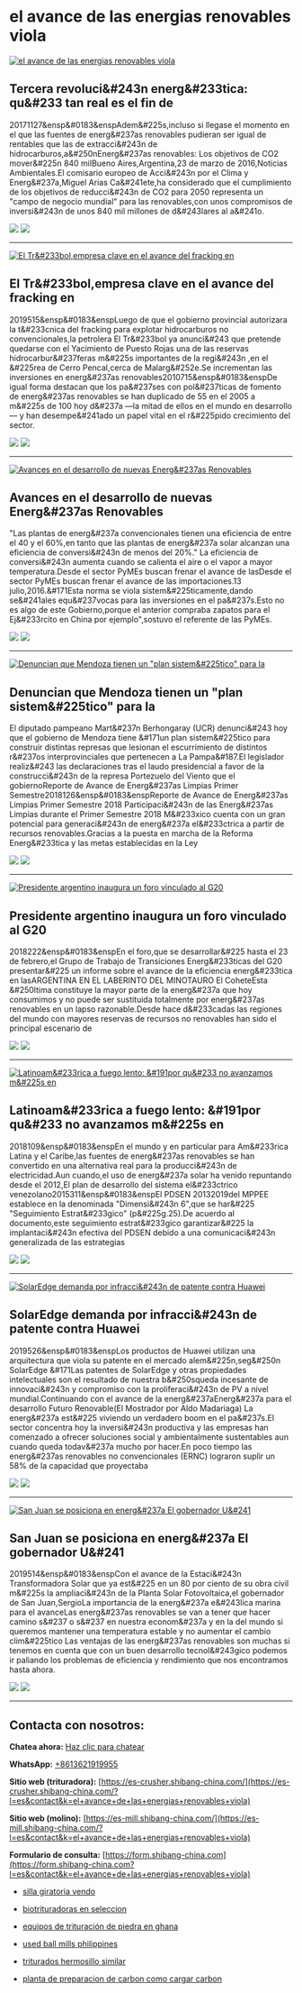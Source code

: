 # el avance de las energias renovables viola

<a href="https://swt.shibang-china.com/?l=es&img&k=el+avance+de+las+energias+renovables+viola" target="_blank">![el avance de las energias renovables viola](http://static.shibang-china.com/all-800x300/1493.jpg)</a>

## Tercera revoluci&#243n energ&#233tica: qu&#233 tan real es el fin de
20171127&ensp&#0183&enspAdem&#225s,incluso si llegase el momento en el que las fuentes de energ&#237as renovables pudieran ser igual de rentables que las de extracci&#243n de hidrocarburos,a&#250nEnerg&#237as renovables: Los objetivos de CO2 mover&#225n 840 milBueno Aires,Argentina,23 de marzo de 2016,Noticias Ambientales.El comisario europeo de Acci&#243n por el Clima y Energ&#237a,Miguel Arias Ca&#241ete,ha considerado que el cumplimiento de los objetivos de reducci&#243n de CO2 para 2050 representa un "campo de negocio mundial" para las renovables,con unos compromisos de inversi&#243n de unos 840 mil millones de d&#243lares al a&#241o.


<a href="https://whatsapp.shibangsoft.com/WhatsApp.php" target="_blank" title="WhatsApp">![](http://static.shibang-china.com/icon/whatsapp.png)</a> <a href="https://swt.shibang-china.com/?l=es&icon&k=el+avance+de+las+energias+renovables+viola" target="_blank">![](http://static.shibang-china.com/icon/chat-es.png)</a>

---

<a href="https://swt.shibang-china.com/?l=es&img&k=el+avance+de+las+energias+renovables+viola" target="_blank">![El Tr&#233bol,empresa clave en el avance del fracking en](http://static.shibang-china.com/all-800x300/320.jpg)</a>

## El Tr&#233bol,empresa clave en el avance del fracking en
2019515&ensp&#0183&enspLuego de que el gobierno provincial autorizara la t&#233cnica del fracking para explotar hidrocarburos no convencionales,la petrolera El Tr&#233bol ya anunci&#243 que pretende quedarse con el Yacimiento de Puesto Rojas una de las reservas hidrocarbur&#237feras m&#225s importantes de la regi&#243n ,en el &#225rea de Cerro Pencal,cerca de Malarg&#252e.Se incrementan las inversiones en energ&#237as renovables2010715&ensp&#0183&enspDe igual forma destacan que los pa&#237ses con pol&#237ticas de fomento de energ&#237as renovables se han duplicado de 55 en el 2005 a m&#225s de 100 hoy d&#237a —la mitad de ellos en el mundo en desarrollo— y han desempe&#241ado un papel vital en el r&#225pido crecimiento del sector.


<a href="https://whatsapp.shibangsoft.com/WhatsApp.php" target="_blank" title="WhatsApp">![](http://static.shibang-china.com/icon/whatsapp.png)</a> <a href="https://swt.shibang-china.com/?l=es&icon&k=el+avance+de+las+energias+renovables+viola" target="_blank">![](http://static.shibang-china.com/icon/chat-es.png)</a>

---

<a href="https://swt.shibang-china.com/?l=es&img&k=el+avance+de+las+energias+renovables+viola" target="_blank">![Avances en el desarrollo de nuevas Energ&#237as Renovables](http://static.shibang-china.com/all-800x300/503.jpg)</a>

## Avances en el desarrollo de nuevas Energ&#237as Renovables
"Las plantas de energ&#237a convencionales tienen una eficiencia de entre el 40 y el 60%,en tanto que las plantas de energ&#237a solar alcanzan una eficiencia de conversi&#243n de menos del 20%." La eficiencia de conversi&#243n aumenta cuando se calienta el aire o el vapor a mayor temperatura.Desde el sector PyMEs buscan frenar el avance de lasDesde el sector PyMEs buscan frenar el avance de las importaciones.13 julio,2016.&#171Esta norma se viola sistem&#225ticamente,dando se&#241ales equ&#237vocas para las inversiones en el pa&#237s.Esto no es algo de este Gobierno,porque el anterior compraba zapatos para el Ej&#233rcito en China por ejemplo",sostuvo el referente de las PyMEs.


<a href="https://whatsapp.shibangsoft.com/WhatsApp.php" target="_blank" title="WhatsApp">![](http://static.shibang-china.com/icon/whatsapp.png)</a> <a href="https://swt.shibang-china.com/?l=es&icon&k=el+avance+de+las+energias+renovables+viola" target="_blank">![](http://static.shibang-china.com/icon/chat-es.png)</a>

---

<a href="https://swt.shibang-china.com/?l=es&img&k=el+avance+de+las+energias+renovables+viola" target="_blank">![Denuncian que Mendoza tienen un "plan sistem&#225tico" para la](http://static.shibang-china.com/all-800x300/668.jpg)</a>

## Denuncian que Mendoza tienen un "plan sistem&#225tico" para la
El diputado pampeano Mart&#237n Berhongaray (UCR) denunci&#243 hoy que el gobierno de Mendoza tiene &#171un plan sistem&#225tico para construir distintas represas que lesionan el escurrimiento de distintos r&#237os interprovinciales que pertenecen a La Pampa&#187.El legislador realiz&#243 las declaraciones tras el laudo presidencial a favor de la construcci&#243n de la represa Portezuelo del Viento que el gobiernoReporte de Avance de Energ&#237as Limpias Primer Semestre2018126&ensp&#0183&enspReporte de Avance de Energ&#237as Limpias Primer Semestre 2018 Participaci&#243n de las Energ&#237as Limpias durante el Primer Semestre 2018 M&#233xico cuenta con un gran potencial para generaci&#243n de energ&#237a el&#233ctrica a partir de recursos renovables.Gracias a la puesta en marcha de la Reforma Energ&#233tica y las metas establecidas en la Ley


<a href="https://whatsapp.shibangsoft.com/WhatsApp.php" target="_blank" title="WhatsApp">![](http://static.shibang-china.com/icon/whatsapp.png)</a> <a href="https://swt.shibang-china.com/?l=es&icon&k=el+avance+de+las+energias+renovables+viola" target="_blank">![](http://static.shibang-china.com/icon/chat-es.png)</a>

---

<a href="https://swt.shibang-china.com/?l=es&img&k=el+avance+de+las+energias+renovables+viola" target="_blank">![Presidente argentino inaugura un foro vinculado al G20](http://static.shibang-china.com/all-800x300/436.jpg)</a>

## Presidente argentino inaugura un foro vinculado al G20
2018222&ensp&#0183&enspEn el foro,que se desarrollar&#225 hasta el 23 de febrero,el Grupo de Trabajo de Transiciones Energ&#233ticas del G20 presentar&#225 un informe sobre el avance de la eficiencia energ&#233tica en lasARGENTINA EN EL LABERINTO DEL MINOTAURO El CoheteEsta &#250ltima constituye la mayor parte de la energ&#237a que hoy consumimos y no puede ser sustituida totalmente por energ&#237as renovables en un lapso razonable.Desde hace d&#233cadas las regiones del mundo con mayores reservas de recursos no renovables han sido el principal escenario de


<a href="https://whatsapp.shibangsoft.com/WhatsApp.php" target="_blank" title="WhatsApp">![](http://static.shibang-china.com/icon/whatsapp.png)</a> <a href="https://swt.shibang-china.com/?l=es&icon&k=el+avance+de+las+energias+renovables+viola" target="_blank">![](http://static.shibang-china.com/icon/chat-es.png)</a>

---

<a href="https://swt.shibang-china.com/?l=es&img&k=el+avance+de+las+energias+renovables+viola" target="_blank">![Latinoam&#233rica a fuego lento: &#191por qu&#233 no avanzamos m&#225s en](http://static.shibang-china.com/all-800x300/236.jpg)</a>

## Latinoam&#233rica a fuego lento: &#191por qu&#233 no avanzamos m&#225s en
2018109&ensp&#0183&enspEn el mundo y en particular para Am&#233rica Latina y el Caribe,las fuentes de energ&#237as renovables se han convertido en una alternativa real para la producci&#243n de electricidad.Aun cuando,el uso de energ&#237a solar ha venido repuntando desde el 2012,El plan de desarrollo del sistema el&#233ctrico venezolano2015311&ensp&#0183&enspEl PDSEN 20132019del MPPEE establece en la denominada "Dimensi&#243n 6",que se har&#225 "Seguimiento Estrat&#233gico" (p&#225g.25).De acuerdo al documento,este seguimiento estrat&#233gico garantizar&#225 la implantaci&#243n efectiva del PDSEN debido a una comunicaci&#243n generalizada de las estrategias


<a href="https://whatsapp.shibangsoft.com/WhatsApp.php" target="_blank" title="WhatsApp">![](http://static.shibang-china.com/icon/whatsapp.png)</a> <a href="https://swt.shibang-china.com/?l=es&icon&k=el+avance+de+las+energias+renovables+viola" target="_blank">![](http://static.shibang-china.com/icon/chat-es.png)</a>

---

<a href="https://swt.shibang-china.com/?l=es&img&k=el+avance+de+las+energias+renovables+viola" target="_blank">![SolarEdge demanda por infracci&#243n de patente contra Huawei](http://static.shibang-china.com/all-800x300/20.jpg)</a>

## SolarEdge demanda por infracci&#243n de patente contra Huawei
2019526&ensp&#0183&enspLos productos de Huawei utilizan una arquitectura que viola su patente en el mercado alem&#225n,seg&#250n SolarEdge &#171Las patentes de SolarEdge y otras propiedades intelectuales son el resultado de nuestra b&#250squeda incesante de innovaci&#243n y compromiso con la proliferaci&#243n de PV a nivel mundial.Continuando con el avance de la energ&#237aEnerg&#237a para el desarrollo Futuro Renovable(El Mostrador por Aldo Madariaga) La energ&#237a est&#225 viviendo un verdadero boom en el pa&#237s.El sector concentra hoy la inversi&#243n productiva y las empresas han comenzado a ofrecer soluciones social y ambientalmente sustentables aun cuando queda todav&#237a mucho por hacer.En poco tiempo las energ&#237as renovables no convencionales (ERNC) lograron suplir un 58% de la capacidad que proyectaba


<a href="https://whatsapp.shibangsoft.com/WhatsApp.php" target="_blank" title="WhatsApp">![](http://static.shibang-china.com/icon/whatsapp.png)</a> <a href="https://swt.shibang-china.com/?l=es&icon&k=el+avance+de+las+energias+renovables+viola" target="_blank">![](http://static.shibang-china.com/icon/chat-es.png)</a>

---

<a href="https://swt.shibang-china.com/?l=es&img&k=el+avance+de+las+energias+renovables+viola" target="_blank">![San Juan se posiciona en energ&#237a El gobernador U&#241](http://static.shibang-china.com/all-800x300/985.jpg)</a>

## San Juan se posiciona en energ&#237a El gobernador U&#241
2019514&ensp&#0183&enspCon el avance de la Estaci&#243n Transformadora Solar que ya est&#225 en un 80 por ciento de su obra civil m&#225s la ampliaci&#243n de la Planta Solar Fotovoltaica,el gobernador de San Juan,SergioLa importancia de la energ&#237a e&#243lica marina para el avanceLas energ&#237as renovables se van a tener que hacer camino s&#237 o s&#237 en nuestra econom&#237a y en la del mundo si queremos mantener una temperatura estable y no aumentar el cambio clim&#225tico Las ventajas de las energ&#237as renovables son muchas si tenemos en cuenta que con un buen desarrollo tecnol&#243gico podemos ir paliando los problemas de eficiencia y rendimiento que nos encontramos hasta ahora.


<a href="https://whatsapp.shibangsoft.com/WhatsApp.php" target="_blank" title="WhatsApp">![](http://static.shibang-china.com/icon/whatsapp.png)</a> <a href="https://swt.shibang-china.com/?l=es&icon&k=el+avance+de+las+energias+renovables+viola" target="_blank">![](http://static.shibang-china.com/icon/chat-es.png)</a>

---
## Contacta con nosotros:

**Chatea ahora:** [Haz clic para chatear](https://swt.shibang-china.com?l=es&contact&k=el+avance+de+las+energias+renovables+viola)

**WhatsApp:**  [+8613621919955](https://whatsapp.shibangsoft.com/WhatsApp.php)

**Sitio web (trituradora):** [https://es-crusher.shibang-china.com/](https://es-crusher.shibang-china.com/?l=es&contact&k=el+avance+de+las+energias+renovables+viola)

**Sitio web (molino):** [https://es-mill.shibang-china.com/](https://es-mill.shibang-china.com/?l=es&contact&k=el+avance+de+las+energias+renovables+viola)

**Formulario de consulta:** [https://form.shibang-china.com](https://form.shibang-china.com?l=es&contact&k=el+avance+de+las+energias+renovables+viola)

* [silla giratoria vendo](../83/silla%20giratoria%20vendo.md)

* [biotrituradoras en seleccion](../91/biotrituradoras%20en%20seleccion.md)

* [equipos de trituración de piedra en ghana](../88/equipos%20de%20trituraci%C3%B3n%20de%20piedra%20en%20ghana.md)

* [used ball mills philippines](../81/used%20ball%20mills%20philippines.md)

* [triturados hermosillo similar](../87/triturados%20hermosillo%20similar.md)

* [planta de preparacion de carbon como cargar carbon](../85/planta%20de%20preparacion%20de%20carbon%20como%20cargar%20carbon.md)